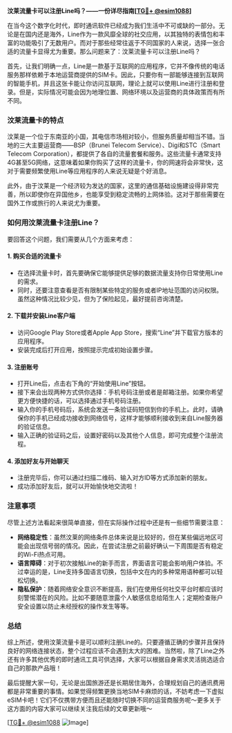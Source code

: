 **汶莱流量卡可以注册Line吗？——一份详尽指南[[TG💪+ @esim1088](https://t.me/s/esim1088)]**

在当今这个数字化时代，即时通讯软件已经成为我们生活中不可或缺的一部分。无论是在国内还是海外，Line作为一款风靡全球的社交应用，以其独特的表情包和丰富的功能吸引了无数用户。而对于那些经常往返于不同国家的人来说，选择一张合适的流量卡显得尤为重要。那么问题来了：汶莱流量卡可以注册Line吗？

首先，让我们明确一点，Line是一款基于互联网的应用程序，它并不像传统的电话服务那样依赖于本地运营商提供的SIM卡。因此，只要你有一部能够连接到互联网的智能手机，并且这张卡能让你访问互联网，理论上就可以使用Line进行注册和登录。但是，实际情况可能会因为地理位置、网络环境以及运营商的具体政策而有所不同。

### 汶莱流量卡的特点

汶莱是一个位于东南亚的小国，其电信市场相对较小，但服务质量却相当不错。当地的三大主要运营商——BSP（Brunei Telecom Service）、Digi和STC（Smart Telecom Corporation），都提供了各自的流量套餐和服务。这些流量卡通常支持4G甚至5G网络，这意味着如果你购买了这样的流量卡，你的网速将会非常快，这对于需要频繁使用Line等应用程序的人来说无疑是个好消息。

此外，由于汶莱是一个经济较为发达的国家，这里的通信基础设施建设得非常完善，所以即使你在异国他乡，也能享受到稳定流畅的上网体验。这对于那些需要在国外工作或旅行的人来说尤为重要。

### 如何用汶莱流量卡注册Line？

要回答这个问题，我们需要从几个方面来考虑：

#### 1. **购买合适的流量卡**
   - 在选择流量卡时，首先要确保它能够提供足够的数据流量支持你日常使用Line的需求。
   - 同时，还要注意查看是否有限制某些特定的服务或者IP地址范围的访问权限。虽然这种情况比较少见，但为了保险起见，最好提前咨询清楚。

#### 2. **下载并安装Line客户端**
   - 访问Google Play Store或者Apple App Store，搜索“Line”并下载官方版本的应用程序。
   - 安装完成后打开应用，按照提示完成初始设置步骤。

#### 3. **注册账号**
   - 打开Line后，点击右下角的“开始使用Line”按钮。
   - 接下来会出现两种方式供你选择：手机号码注册或者是邮箱注册。如果你希望更方便快捷的话，可以选择通过手机号码注册。
   - 输入你的手机号码后，系统会发送一条验证码短信到你的手机上。此时，请确保你的手机已经成功接收到网络信号，这样才能够顺利接收到来自Line服务器的验证信息。
   - 输入正确的验证码之后，设置好密码以及其他个人信息，即可完成整个注册流程。

#### 4. **添加好友与开始聊天**
   - 注册完毕后，你可以通过扫描二维码、输入对方ID等方式添加新的朋友。
   - 成功添加好友后，就可以开始愉快地交流啦！

### 注意事项

尽管上述方法看起来很简单直接，但在实际操作过程中还是有一些细节需要注意：

- **网络稳定性**：虽然汶莱的网络条件总体来说是比较好的，但在某些偏远地区可能会出现信号弱的情况。因此，在尝试注册之前最好确认一下周围是否有稳定的Wi-Fi热点可用。
- **语言障碍**：对于初次接触Line的新手而言，界面语言可能会影响用户体验。不过幸运的是，Line支持多国语言切换，包括中文在内的多种常用语种都可以轻松切换。
- **隐私保护**：随着网络安全意识不断提高，我们在使用任何社交平台时都应该时刻警惕潜在的风险。比如不要随意泄露个人敏感信息给陌生人；定期检查账户安全设置以防止未经授权的操作发生等等。

### 总结

综上所述，使用汶莱流量卡是可以顺利注册Line的。只要遵循正确的步骤并且保持良好的网络连接状态，整个过程应该不会遇到太大的困难。当然啦，除了Line之外还有许多其他优秀的即时通讯工具可供选择，大家可以根据自身需求灵活挑选适合自己的那款产品哦！

最后提醒大家一句，无论是出国旅游还是长期居住海外，合理规划自己的通讯费用都是非常重要的事情。如果觉得频繁更换当地SIM卡麻烦的话，不妨考虑一下虚拟eSIM卡吧！它们不仅携带方便而且还能随时切换不同的运营商服务呢～更多关于这方面的内容大家可以继续关注我后续的文章更新哦～

[[TG💪+ @esim1088](https://t.me/s/esim1088) ![Image](https://i.postimg.cc/4NQfJmqS/Snipaste-2025-05-13-00-14-12.png)]
